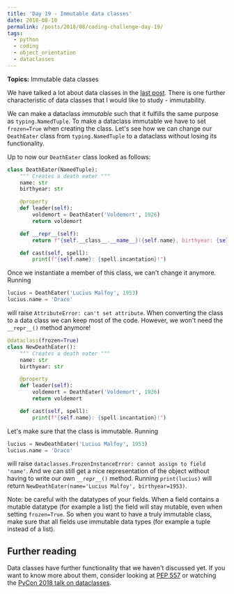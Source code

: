 ```yaml
---
title: 'Day 19 - Immutable data classes'
date: 2018-08-10
permalink: /posts/2018/08/coding-challenge-day-19/
tags:
  - python
  - coding
  - object_orientation
  - dataclasses
---
```


**Topics:** Immutable data classes

We have talked a lot about data classes in the [last post](http://alpopkes.com/posts/2018/08/coding-challenge-day-16-to-18/). There is one further characteristic of data classes that I would like to study - immutability.   
    
We can make a dataclass *immutable* such that it fulfills the same purpose as ```typing.NamedTuple```. To make a dataclass immutable we have to set ```frozen=True``` when creating the class. Let's see how we can change our ```DeathEater``` class from ```typing.NamedTuple``` to a dataclass without losing its functionality.   
   
Up to now our ```DeathEater``` class looked as follows:

```python
class DeathEater(NamedTuple):
    """ Creates a death eater """
    name: str
    birthyear: str

    @property
    def leader(self):
        voldemort = DeathEater('Voldemort', 1926)
        return voldemort

    def __repr__(self):
        return f"{self.__class__.__name__}({self.name}, birthyear: {self.birthyear})"

    def cast(self, spell):
        print(f"{self.name}: {spell.incantation}!")
```

Once we instantiate a member of this class, we can't change it anymore. Running

```python
lucius = DeathEater('Lucius Malfoy', 1953)
lucius.name = 'Draco'
```

will raise ```AttributeError: can't set attribute```. When converting the class to a data class we can keep most of the code. However, we won't need the ```__repr__()``` method anymore!

```python
@dataclass(frozen=True)
class NewDeathEater():
    """ Creates a death eater """
    name: str
    birthyear: str

    @property
    def leader(self):
        voldemort = DeathEater('Voldemort', 1926)
        return voldemort

    def cast(self, spell):
        print(f"{self.name}: {spell.incantation}!")
```

Let's make sure that the class is immutable. Running 

```python
lucius = NewDeathEater('Lucius Malfoy', 1953)
lucius.name = 'Draco'
```

will raise ```dataclasses.FrozenInstanceError: cannot assign to field 'name'```. And we can still get a nice representation of the object without having to write our own ```__repr__()``` method. Running ```print(lucius)``` will return ```NewDeathEater(name='Lucius Malfoy', birthyear=1953)```.  
   
Note: be careful with the datatypes of your fields. When a field contains a mutable datatype (for example a list) the field will stay mutable, even when setting ```frozen=True```. So when you want to have a truly immutable class, make sure that all fields use immutable data types (for example a tuple instead of a list). 


## Further reading

Data classes have further functionality that we haven't discussed yet. If you want to know more about them, consider looking at [PEP 557](https://www.python.org/dev/peps/pep-0557/) or watching the [PyCon 2018 talk on dataclasses](https://www.youtube.com/watch?v=T-TwcmT6Rcw).

